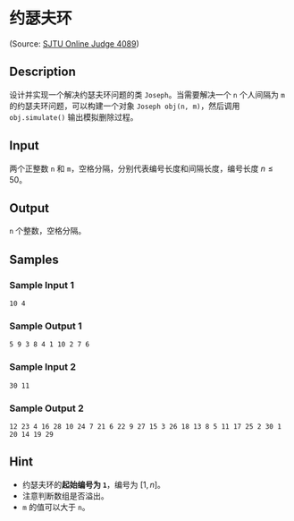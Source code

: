 # 约瑟夫环

(Source: [SJTU Online Judge 4089](https://acm.sjtu.edu.cn/OnlineJudge/problem/4089))

## Description
设计并实现一个解决约瑟夫环问题的类 `Joseph`。当需要解决一个 `n` 个人间隔为 `m` 的约瑟夫环问题，可以构建一个对象 `Joseph obj(n, m)`，然后调用 `obj.simulate()` 输出模拟删除过程。

## Input
两个正整数 `n` 和 `m`，空格分隔，分别代表编号长度和间隔长度，编号长度 $n \leq 50$。

## Output
`n` 个整数，空格分隔。

## Samples
### Sample Input 1
```
10 4
```

### Sample Output 1
```
5 9 3 8 4 1 10 2 7 6
```

### Sample Input 2
```
30 11
```

### Sample Output 2
```
12 23 4 16 28 10 24 7 21 6 22 9 27 15 3 26 18 13 8 5 11 17 25 2 30 1 20 14 19 29
```

## Hint
* 约瑟夫环的**起始编号为 `1`**，编号为 $[1, n]$。
* 注意判断数组是否溢出。
* `m` 的值可以大于 `n`。